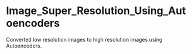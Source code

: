 # Image_Super_Resolution_Using_Autoencoders
Converted low resolution images to high resolution images using Autoencoders.
